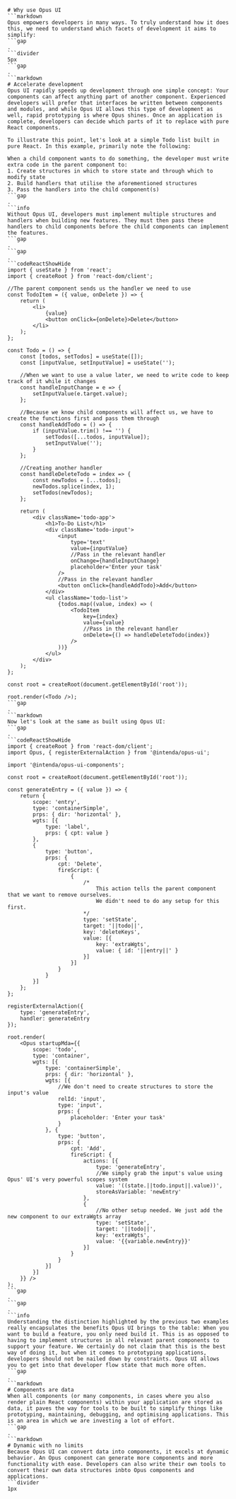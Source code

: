 ```mainHeading
# Why use Opus UI
```markdown
Opus empowers developers in many ways. To truly understand how it does this, we need to understand which facets of development it aims to simplify:
```gap
.
```divider
5px
```gap
.
```markdown
# Accelerate development
Opus UI rapidly speeds up development through one simple concept: Your components can affect anything part of another component. Experienced developers will prefer that interfaces be written between components and modules, and while Opus UI allows this type of development as well, rapid prototyping is where Opus shines. Once an application is complete, developers can decide which parts of it to replace with pure React components.

To illustrate this point, let's look at a simple Todo list built in pure React. In this example, primarily note the following:

When a child component wants to do something, the developer must write extra code in the parent component to:
1. Create structures in which to store state and through which to modify state
2. Build handlers that utilise the aforementioned structures
3. Pass the handlers into the child component(s)
```gap
.
```info
Without Opus UI, developers must implement multiple structures and handlers when building new features. They must then pass these handlers to child components before the child components can implement the features.
```gap
.
```gap
.
```codeReactShowHide
import { useState } from 'react';
import { createRoot } from 'react-dom/client';

//The parent component sends us the handler we need to use
const TodoItem = ({ value, onDelete }) => {
    return (
        <li>
            {value}
            <button onClick={onDelete}>Delete</button>
        </li>
    );
};

const Todo = () => {
    const [todos, setTodos] = useState([]);
    const [inputValue, setInputValue] = useState('');

    //When we want to use a value later, we need to write code to keep track of it while it changes
    const handleInputChange = e => {
        setInputValue(e.target.value);
    };

    //Because we know child components will affect us, we have to create the functions first and pass them through
    const handleAddTodo = () => {
        if (inputValue.trim() !== '') {
            setTodos([...todos, inputValue]);
            setInputValue('');
        }
    };

    //Creating another handler
    const handleDeleteTodo = index => {
        const newTodos = [...todos];
        newTodos.splice(index, 1);
        setTodos(newTodos);
    };

    return (
        <div className='todo-app'>
            <h1>To-Do List</h1>
            <div className='todo-input'>
                <input
                    type='text'
                    value={inputValue}
                    //Pass in the relevant handler
                    onChange={handleInputChange}
                    placeholder='Enter your task'
                />
                //Pass in the relevant handler
                <button onClick={handleAddTodo}>Add</button>
            </div>
            <ul className='todo-list'>
                {todos.map((value, index) => (
                    <TodoItem
                        key={index}
                        value={value}
                        //Pass in the relevant handler
                        onDelete={() => handleDeleteTodo(index)}
                    />
                ))}
            </ul>
        </div>
    );
};

const root = createRoot(document.getElementById('root'));

root.render(<Todo />);
```gap
.
```markdown
Now let's look at the same as built using Opus UI:
```gap
.
```codeReactShowHide
import { createRoot } from 'react-dom/client';
import Opus, { registerExternalAction } from '@intenda/opus-ui';

import '@intenda/opus-ui-components';

const root = createRoot(document.getElementById('root'));

const generateEntry = ({ value }) => {
    return {
        scope: 'entry',
        type: 'containerSimple',
        prps: { dir: 'horizontal' },
        wgts: [{
            type: 'label',
            prps: { cpt: value }
        },
        {
            type: 'button',
            prps: {
                cpt: 'Delete',
                fireScript: {
                    {
                        /*
                            This action tells the parent component that we want to remove ourselves.
                            We didn't need to do any setup for this first.
                        */
                        type: 'setState',
                        target: '||todo||',
                        key: 'deleteKeys',
                        value: [{
                            key: 'extraWgts',
                            value: { id: '||entry||' }
                        }]
                    }]
                }
            }
        }]
    };
};

registerExternalAction({
    type: 'generateEntry',
    handler: generateEntry
});

root.render(
    <Opus startupMda={{
        scope: 'todo',
        type: 'container',
        wgts: [{
            type: 'containerSimple',
            prps: { dir: 'horizontal' },
            wgts: [{
                //We don't need to create structures to store the input's value
                relId: 'input',
                type: 'input',
                prps: {
                    placeholder: 'Enter your task'
                }
            }, {
                type: 'button',
                prps: {
                    cpt: 'Add',
                    fireScript: {
                        actions: [{
                            type: 'generateEntry',
                            //We simply grab the input's value using Opus' UI's very powerful scopes system
                            value: '((state.||todo.input||.value))',
                            storeAsVariable: 'newEntry'
                        },
                        {
                            //No other setup needed. We just add the new component to our extraWgts array
                            type: 'setState',
                            target: '||todo||',
                            key: 'extraWgts',
                            value: '{{variable.newEntry}}'
                        }]
                    }
                }
            }]
        }]
    }} />
);
```gap
.
```gap
.
```info
Understanding the distinction highlighted by the previous two examples really encapsulates the benefits Opus UI brings to the table: When you want to build a feature, you only need build it. This is as opposed to having to implement structures in all relevant parent components to support your feature. We certainly do not claim that this is the best way of doing it, but when it comes to prototyping applications, developers should not be nailed down by constraints. Opus UI allows you to get into that developer flow state that much more often.
```gap
.
```markdown
# Components are data
When all components (or many components, in cases where you also render plain React components) within your application are stored as data, it paves the way for tools to be built to simplify things like prototyping, maintaining, debugging, and optimising applications. This is an area in which we are investing a lot of effort.
```gap
.
```markdown
# Dynamic with no limits
Because Opus UI can convert data into components, it excels at dynamic behavior. An Opus component can generate more components and more functionality with ease. Developers can also write their own tools to convert their own data structures inbto Opus components and applications.
```divider
1px
